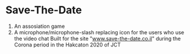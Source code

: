 # Save-The-Date
1) An assosiation game 
2) A microphone/microphone-slash replacing icon for the users who use the video chat
Built for the site "www.save-the-date.co.il" during the Corona period in the Hakcaton 2020 of JCT
